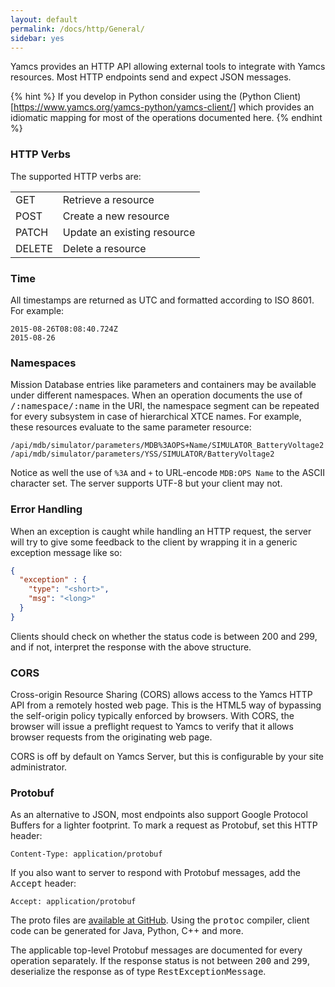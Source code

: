 ```yaml
---
layout: default
permalink: /docs/http/General/
sidebar: yes
---
```


Yamcs provides an HTTP API allowing external tools to integrate with Yamcs resources. Most HTTP endpoints send and expect JSON messages.

{% hint %}
If you develop in Python consider using the (Python Client)[https://www.yamcs.org/yamcs-python/yamcs-client/] which provides an idiomatic mapping for most of the operations documented here.
{% endhint %}

### HTTP Verbs
The supported HTTP verbs are:

<table class="inline">
    <tr>
        <td class="code">GET</td>
        <td>Retrieve a resource</td>
    </tr>
    <tr>
        <td class="code">POST</td>
        <td>Create a new resource</td>
    </tr>
    <tr>
        <td class="code">PATCH</td>
        <td>Update an existing resource</td>
    </tr>
    <tr>
        <td class="code">DELETE</td>
        <td>Delete a resource</td>
    </tr>
</table>

### Time
All timestamps are returned as UTC and formatted according to ISO 8601. For example:
    
    2015-08-26T08:08:40.724Z
    2015-08-26
    
### Namespaces
Mission Database entries like parameters and containers may be available under different namespaces. When an operation documents the use of <tt>/:namespace/:name</tt> in the URI, the namespace segment can be repeated for every subsystem in case of hierarchical XTCE names. For example, these resources evaluate to the same parameter resource:

    /api/mdb/simulator/parameters/MDB%3AOPS+Name/SIMULATOR_BatteryVoltage2
    /api/mdb/simulator/parameters/YSS/SIMULATOR/BatteryVoltage2

Notice as well the use of `%3A` and `+` to URL-encode `MDB:OPS Name` to the ASCII character set. The server supports UTF-8 but your client may not.

### Error Handling
When an exception is caught while handling an HTTP request, the server will try to give some feedback to the client by wrapping it in a generic exception message like so:

```json
{
  "exception" : {
    "type": "<short>",
    "msg": "<long>"
  }
}
```

Clients should check on whether the status code is between 200 and 299, and if not, interpret the response with the above structure.

### CORS

Cross-origin Resource Sharing (CORS) allows access to the Yamcs HTTP API from a remotely hosted web page. This is the HTML5 way of bypassing the self-origin policy typically enforced by browsers. With CORS, the browser will issue a preflight request to Yamcs to verify that it allows browser requests from the originating web page.

CORS is off by default on Yamcs Server, but this is configurable by your site administrator.

### Protobuf

As an alternative to JSON, most endpoints also support Google Protocol Buffers for a lighter footprint. To mark a request as Protobuf, set this HTTP header:

    Content-Type: application/protobuf
    
If you also want to server to respond with Protobuf messages, add the <tt>Accept</tt> header:

    Accept: application/protobuf

The proto files are [available at GitHub](https://github.com/yamcs/yamcs/blob/master/yamcs-api/src/main/proto/yamcs/protobuf). Using the <tt>protoc</tt> compiler, client code can be generated for Java, Python, C++ and more.

The applicable top-level Protobuf messages are documented for every operation separately. If the response status is not between <tt>200</tt> and <tt>299</tt>, deserialize the response as of type <tt>RestExceptionMessage</tt>.
